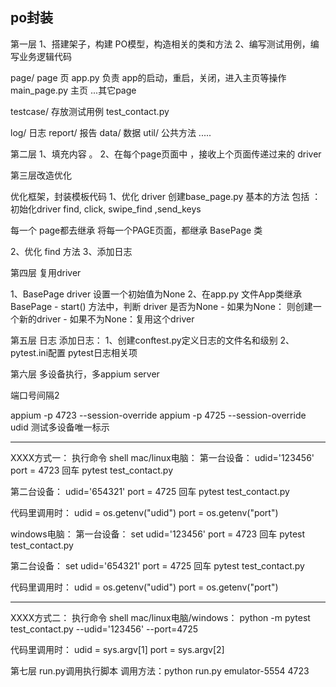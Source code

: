 ## po封装

第一层
 1、搭建架子，构建 PO模型，构造相关的类和方法 
 2、编写测试用例，编写业务逻辑代码

page/ page 页 app.py 负责 app的启动，重启，关闭，进入主页等操作 
main_page.py 主页 ...其它page 

testcase/ 存放测试用例 test_contact.py

log/ 日志 report/ 报告 data/ 数据 util/ 公共方法 .....




第二层 1、填充内容 。 2、在每个page页面中 ，接收上个页面传递过来的 driver




第三层改造优化

优化框架，封装模板代码
1、优化 driver 创建base_page.py 基本的方法 
包括 ：初始化driver find, click, swipe_find ,send_keys

每一个 page都去继承 将每一个PAGE页面，都继承 BasePage 类

2、优化 find 方法 3、添加日志



第四层 复用driver

1、BasePage driver 设置一个初始值为None 
2、在app.py 文件App类继承 BasePage - start() 方法中，判断 driver 是否为None - 如果为None： 则创建一个新的driver -
如果不为None：复用这个driver


第五层 日志
添加日志：
1、创建conftest.py定义日志的文件名和级别
2、pytest.ini配置 pytest日志相关项


第六层 多设备执行，多appium server


端口号间隔2 

appium -p 4723 --session-override
appium -p 4725 --session-override
udid  测试多设备唯一标示

-----------------------------
XXXX方式一：
执行命令 shell
mac/linux电脑： 
第一台设备：
udid='123456' port = 4723  回车
pytest test_contact.py

第二台设备：
udid='654321' port = 4725  回车
pytest test_contact.py



代码里调用时：
udid = os.getenv("udid")
port = os.getenv("port")



windows电脑：
第一台设备：
set udid='123456' port = 4723  回车
pytest test_contact.py

第二台设备：
set udid='654321' port = 4725  回车
pytest test_contact.py


代码里调用时：
udid = os.getenv("udid")
port = os.getenv("port")

----------------------

XXXX方式二：
执行命令 shell
mac/linux电脑/windows： 
python -m pytest test_contact.py --udid='123456' --port=4725

代码里调用时：
udid = sys.argv[1]
port = sys.argv[2]


第七层  run.py调用执行脚本
调用方法：python run.py emulator-5554 4723
